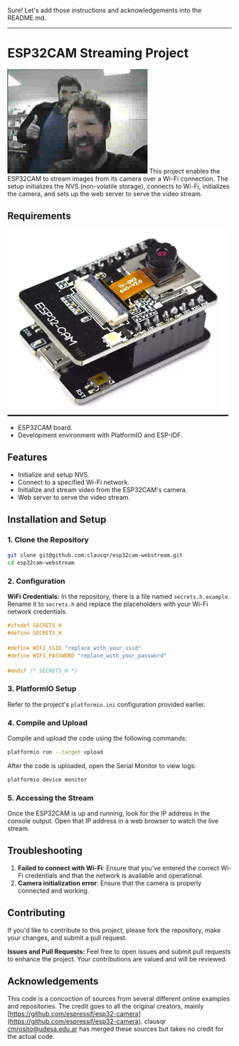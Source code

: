 Sure! Let's add those instructions and acknowledgements into the README.md.

---

# ESP32CAM Streaming Project

![ESP32CAM](img/sample_image.png)
This project enables the ESP32CAM to stream images from its camera over a Wi-Fi connection. The setup initializes the NVS (non-volatile storage), connects to Wi-Fi, initializes the camera, and sets up the web server to serve the video stream.

## Requirements
![ESP32CAM](img/esp32_cam.png)

- ESP32CAM board.
- Development environment with PlatformIO and ESP-IDF.

## Features

- Initialize and setup NVS.
- Connect to a specified Wi-Fi network.
- Initialize and stream video from the ESP32CAM's camera.
- Web server to serve the video stream.

## Installation and Setup

### 1. Clone the Repository

```bash
git clone git@github.com:clausqr/esp32cam-webstream.git
cd esp32cam-webstream
```

### 2. Configuration

**WiFi Credentials:** In the repository, there is a file named `secrets.h.example`. Rename it to `secrets.h` and replace the placeholders with your Wi-Fi network credentials.

```c
#ifndef SECRETS_H
#define SECRETS_H

#define WIFI_SSID "replace_with_your_ssid"
#define WIFI_PASSWORD "replace_with_your_password"

#endif /* SECRETS_H */
```

### 3. PlatformIO Setup

Refer to the project's `platformio.ini` configuration provided earlier.

### 4. Compile and Upload

Compile and upload the code using the following commands:

```bash
platformio run --target upload
```

After the code is uploaded, open the Serial Monitor to view logs:

```bash
platformio device monitor
```

### 5. Accessing the Stream

Once the ESP32CAM is up and running, look for the IP address in the console output. Open that IP address in a web browser to watch the live stream.

## Troubleshooting

1. **Failed to connect with Wi-Fi**: Ensure that you've entered the correct Wi-Fi credentials and that the network is available and operational.
2. **Camera initialization error**: Ensure that the camera is properly connected and working.

## Contributing

If you'd like to contribute to this project, please fork the repository, make your changes, and submit a pull request.

**Issues and Pull Requests:** Feel free to open issues and submit pull requests to enhance the project. Your contributions are valued and will be reviewed.

## Acknowledgements

This code is a concoction of sources from several different online examples and repositories. The credit goes to all the original creators, mainly [https://github.com/espressif/esp32-camera](https://github.com/espressif/esp32-camera). clausqr <cmrosito@udesa.edu.ar> has merged these sources but takes no credit for the actual code. 
